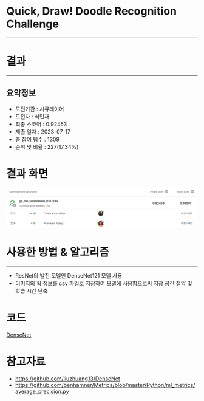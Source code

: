 # Quick, Draw! Doodle Recognition Challenge
***
# 결과
***
## 요약정보
- 도전기관 : 시큐레이어
- 도전자 : 석민재
- 최종 스코어 : 0.92453
- 제출 일자 : 2023-07-17
- 총 참여 팀수 : 1309
- 순위 및 비율 : 227(17.34%)

# 결과 화면
![submission](./img/submission.PNG)
![leaderboard](./img/leaderboard.PNG)

# 사용한 방법 & 알고리즘
***
- ResNet의 발전 모델인 DenseNet121 모델 사용
- 이미지의 획 정보를 csv 파일로 저장하여 모델에 사용함으로써 저장 공간 절약 및 학습 시간 단축

# 코드
[DenseNet](./code/DenseNet.ipynb)

# 참고자료
- https://github.com/liuzhuang13/DenseNet
- https://github.com/benhamner/Metrics/blob/master/Python/ml_metrics/average_precision.py

